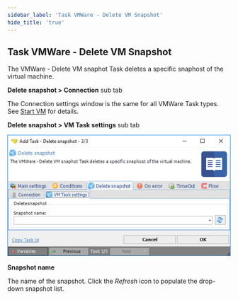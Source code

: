 ```yaml
---
sidebar_label: 'Task VMWare - Delete VM Snapshot'
hide_title: 'true'
---
```


## Task VMWare - Delete VM Snapshot

The VMWare - Delete VM snaphot Task deletes a specific snaphost of the virtual machine.
 
**Delete snapshot > Connection** sub tab

The Connection settings window is the same for all VMWare Task types. See [Start VM](start-vm) for details.
 
**Delete snapshot > VM Task settings** sub tab

![](../../../../../static/img/taskvmwaredeletesnapshotsettings.png)

**Snapshot name**

The name of the snapshot. Click the *Refresh* icon to populate the drop-down snapshot list.
